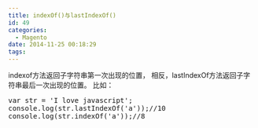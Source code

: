 ```yaml
---
title: indexOf()与lastIndexOf()
id: 49
categories:
  - Magento
date: 2014-11-25 00:18:29
tags:
---
```


indexof方法返回子字符串第一次出现的位置，
相反，lastIndexOf方法返回子字符串最后一次出现的位置。
比如：
<pre class="lang:js decode:true " >var str = 'I love javascript';
console.log(str.lastIndexOf('a'));//10
console.log(str.indexOf('a'));//8</pre> 